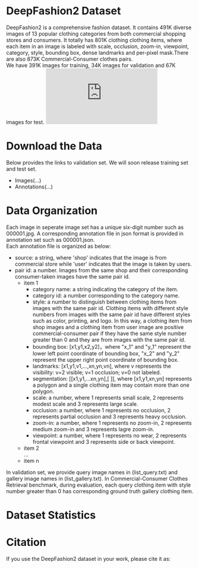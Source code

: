 # DeepFashion2 Dataset
DeepFashion2 is a comprehensive fashion dataset. It contains 491K diverse images of 13 popular clothing categories from both 
commercial shopping stores and consumers. It totally has 801K clothing clothing items, where each item in an image is labeled 
with scale, occlusion, zoom-in, viewpoint, category, style, bounding box, dense landmarks and per-pixel mask.There are also 873K Commercial-Consumer clothes pairs.\
We have 391K images for training, 34K images for validation and 67K images for test.
![](https://github.com/switchablenorms/DeepFashion2/blob/master/image/overall_annos4_after.pdf)
# Download the Data
Below provides the links to validation set. We will soon release training set and test set.
* Images(...)
* Annotations(...)

# Data Organization
Each image in seperate image set has a unique six-digit number such as 000001.jpg. A corresponding annotation file in json
format is provided in annotation set such as 000001.json. \
Each annotation file is organized as below: 
* source: a string, where 'shop' indicates that the image is from commercial store while 'user' indicates that the image is 
taken by users.
* pair id: a number. Images from the same shop and their corresponding consumer-taken images have the same pair id.
  * item 1 
    * category name: a string indicating the category of the item.
    * category id: a number corresponding to the category name.
    * style: a number to distinguish between clothing items from images with the same pair id. Clothing items with different 
    style numbers from images with the same pair id have different styles such as color, printing, and logo. In this way, a 
    clothing item from shop images and a clothing item from user image are positive commercial-consumer pair if they have the same
    style number greater than 0 and they are from images with the same pair id.
    * bounding box: [x1,y1,x2,y2]，where "x_1" and "y_1" represent the lower left point coordinate of bounding box, "x_2" and "y_2" represent the upper right point coordinate of bounding box. 
    * landmarks: [x1,y1,v1,...,xn,yn,vn], where v represents the visibility: v=2 visible; v=1 occlusion; v=0 not labeled.
    * segmentation: [[x1,y1,...xn,yn],[ ]], where [x1,y1,xn,yn] represents a polygon and a single clothing item may contain more than one polygon.
    * scale: a number, where 1 represents small scale, 2 represents modest scale and 3 represents large scale.
    * occlusion: a number, where 1 represents no occlusion, 2 represents partial occlusion and 3 represents heavy occlusion.
    * zoom-in: a number, where 1 represents no zoom-in, 2 represents medium zoom-in and 3 represents lagre zoom-in.
    * viewpoint: a number, where 1 represents no wear, 2 represents frontal viewpoint and 3 represents side or back viewpoint.
  * item 2\
  ...<br>
  * item n

In validation set, we provide query image names in (list_query.txt) and gallery image names in (list_gallery.txt). In Commercial-Consumer Clothes Retrieval benchmark, during evaluation, each query clothing item with style number greater than 0 has corresponding ground truth gallery clothing item.

# Dataset Statistics

# Citation
If you use the DeepFashion2 dataset in your work, please cite it as:
